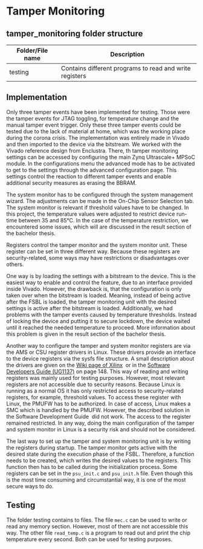 # Tamper Monitoring

## tamper_monitoring folder structure

| Folder/File name | Description                                               |
|------------------|-----------------------------------------------------------|
| testing          | Contains different programs to read and write registers   |

## Implementation

Only three tamper events have been implemented for testing. Those were the
tamper events for JTAG toggling, for temperature change and the manual tamper
event trigger. Only these three tamper events could be tested due to the lack of
material at home, which was the working place during the corona crisis. The
implementation was entirely made in Vivado and then imported to the device via
the bitstream. We worked with the Vivado reference design from Enclustra. There,
th tamper monitoring settings can be accessed by configuring the main Zynq
Ultrascale+ MPSoC module. In the configurations menu the advanced mode has to be
activated to get to the settings through the advanced configuration page. This
settings control the reaction to different tamper events and enable additional
security measures as erasing the BBRAM.

The system monitor has to be configured through the system management wizard.
The adjustments can be made in the On-Chip Sensor Selection tab. The system
monitor is relevant if threshold values have to be changed. In this project, the
temperature values were adjusted to restrict device run-time between 35 and
85°C. In the case of the temperature restriction, we encountered some issues,
which will are discussed in the result section of the bachelor thesis.

Registers control the tamper monitor and the system monitor unit. These register
can be set in three different way. Because these registers are security-related,
some ways may have restrictions or disadvantages over others.

One way is by loading the settings with a bitstream to the device. This is the
easiest way to enable and control the feature, due to an interface provided
inside Vivado. However, the drawback is, that the configuration is only taken
over when the bitstream is loaded. Meaning, instead of being active after the
FSBL is loaded, the tamper monitoring unit with the desired settings is active
after the bitstream is loaded. Additionally, we had problems with the tamper
events caused by temperature thresholds. Instead of locking the device and
putting it to secure lockdown, the device waited until it reached the needed
temperature to proceed. More information about this problem is given in the result
section of the bachelor thesis.

Another way to configure the tamper and system monitor registers are via the AMS
or CSU register drivers in Linux. These drivers provide an interface to the
device registers via the sysfs file structure. A small description about the
drivers are given on the [Wiki page of
Xilinx](https://xilinx-wiki.atlassian.net/wiki/spaces/A/pages/18842163/Zynq+UltraScale+MPSoC+AMS) 
or in the [Software Developers Guide
(UG1137)](https://www.xilinx.com/support/documentation/user_guides/ug1137-zynq-ultrascale-mpsoc-swdev.pdf) on
page 148. This way of reading and writing registers was mainly used for testing
purposes. However, most relevant registers are not accessible due to security
reasons. Because Linux is running as a normal OS it has only restricted access
to security-related registers, for example, threshold values. To access these
register with Linux, the PMUFW has to be authorized. In case of access, Linux
makes a SMC which is handled by the PMUFW. However, the described solution in
the Software Development Guide  did not work. The access to the register
remained restricted. In any way, doing the main configuration of the tamper and
system monitor in Linux is a security risk and should not be considered.

The last way to set up the tamper and system monitoring unit is by writing the
registers during startup. The tamper monitor gets active with the desired state
during the execution phase of the FSBL. Therefore, a function needs to be
created, which writes the desired values to the registers. This function then
has to be called during the initialization process. Some registers can be set in
the `psu_init.c` and `psu_init.h` file. Even though this is the most time
consuming and circumstantial way, it is one of the most secure ways to do.

## Testing

The folder testing contains to files. The file `mec.c` can be used to write or read any
memory section. However, most of them are not accessible this way. The other
file `read_temp.c` is a program to read out and print the chip temperature every
second. Both can be used for testing purposes.
